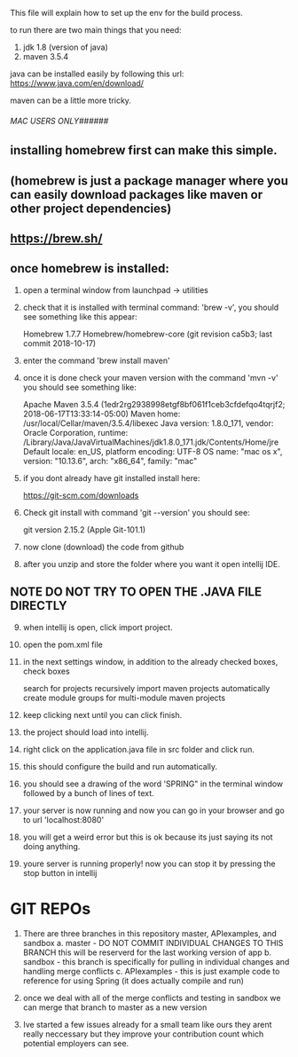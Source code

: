 This file will explain how to set up the env for the build process.

to run there are two main things that you need:
1. jdk 1.8 (version of java)
2. maven 3.5.4

java can be installed easily by following this url:
https://www.java.com/en/download/

maven can be a little more tricky.

 ###### MAC USERS ONLY######
## installing homebrew first can make this simple.
## (homebrew is just a package manager where you can easily download packages like maven or other project dependencies)

## https://brew.sh/

## once homebrew is installed:

1. open a terminal window from launchpad -> utilities
2. check that it is installed with terminal command:  'brew -v', you should see something like this appear:
        
    Homebrew 1.7.7
    Homebrew/homebrew-core (git revision ca5b3; last commit 2018-10-17)

3. enter the command 'brew install maven'
4. once it is done check your maven version with the command 'mvn -v' you should see something like:

    Apache Maven 3.5.4 (1edr2rg2938998etgf8bf061f1ceb3cfdefqo4tqrjf2; 2018-06-17T13:33:14-05:00)
    Maven home: /usr/local/Cellar/maven/3.5.4/libexec
    Java version: 1.8.0_171, vendor: Oracle Corporation, runtime: /Library/Java/JavaVirtualMachines/jdk1.8.0_171.jdk/Contents/Home/jre
    Default locale: en_US, platform encoding: UTF-8
    OS name: "mac os x", version: "10.13.6", arch: "x86_64", family: "mac"

5. if you dont already have git installed install here:

    https://git-scm.com/downloads

6. Check git install with command 'git --version' you should see:

    git version 2.15.2 (Apple Git-101.1)

7. now clone (download) the code from github
8. after you unzip and store the folder where you want it open intellij IDE.

## NOTE DO NOT TRY TO OPEN THE .JAVA FILE DIRECTLY

9. when intellij is open, click import project.
10. open the pom.xml file
11. in the next settings window, in addition to the already checked boxes, check boxes 

    search for projects recursively
    import maven projects automatically
    create module groups for multi-module maven projects 

12. keep clicking next until you can click finish.
13. the project should load into intellij. 
14. right click on the application.java file in src folder and click run.
15. this should configure the build and run automatically.
16. you should see a drawing of the word 'SPRING" in the terminal window followed by a bunch of lines of text.
17. your server is now running and now you can go in your browser and go to url 'localhost:8080'
18. you will get a weird error but this is ok because its just saying its not doing anything.
19. youre server is running properly! now you can stop it by pressing the stop button in intellij




# GIT REPOs

1. There are three branches in this repository master, APIexamples, and sandbox
  a. master - DO NOT COMMIT INDIVIDUAL CHANGES TO THIS BRANCH this will be reserverd for the last working version of app 
  b. sandbox - this branch is specifically for pulling  in individual changes and handling merge conflicts
  c. APIexamples - this is just example code to reference for using Spring (it does actually compile and run)

2. once we deal with all of the merge conflicts and testing in sandbox we can merge that branch to master as a new version
3. Ive started a few issues already for a small team like ours they arent really neccessary but they improve your contribution    count which potential employers can see. 

